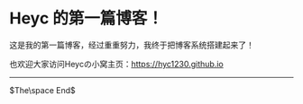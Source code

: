 # Heyc 的第一篇博客！

这是我的第一篇博客，经过重重努力，我终于把博客系统搭建起来了！

也欢迎大家访问Heycの小窝主页：<https://hyc1230.github.io>

---

$The\space End$
